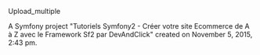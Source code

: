 
Upload_multiple


A Symfony project "Tutoriels Symfony2 - Créer votre site Ecommerce de A à Z avec le Framework Sf2 par DevAndClick" created on November 5, 2015, 2:43 pm.



